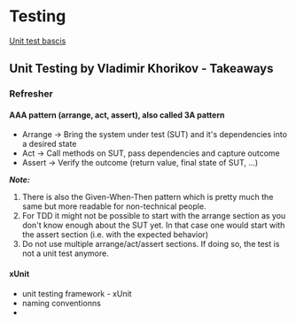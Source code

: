 # Testing
[Unit test bascis](https://docs.microsoft.com/en-us/visualstudio/test/unit-test-basics)

## Unit Testing by Vladimir Khorikov - Takeaways
### Refresher
#### AAA pattern (arrange, act, assert), also called 3A pattern
- Arrange -> Bring the system under test (SUT) and it's dependencies into a desired state
- Act -> Call methods on SUT, pass dependencies and capture outcome
- Assert -> Verify the outcome (return value, final state of SUT, ...)

***Note:*** 
1. There is also the Given-When-Then pattern which is pretty much the same but more readable for non-technical people.
2. For TDD it might not be possible to start with the arrange section as you don't know enough about the SUT yet. In that case one would start with the assert section (i.e. with the expected behavior) 
3. Do not use multiple arrange/act/assert sections. If doing so, the test is not a unit test anymore.

#### xUnit
- unit testing framework - xUnit
- naming conventionns
- 
